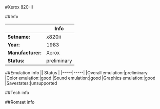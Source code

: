 #Xerox 820-II

##Info

||Info|
|-----|-----|
|**Setname:**|x820ii
|**Year:**|1983
|**Manufacturer:**|Xerox
|**Status:**|preliminary

##Emulation info
|| Status |
|-----|-----|
|Overall emulation:|preliminary
|Color emulation:|good
|Sound emulation:|good
|Graphics emulation:|good
|Savestates:|unsupported

##Tech info

##Romset info

<!--- START OF EDITED COMMENT DO NOT TOUCH TEXT ABOVE-->
